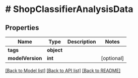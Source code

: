 # # ShopClassifierAnalysisData

## Properties

| Name        | Type          | Description   | Notes         |
|------------ | ------------- | ------------- | ------------- |
| **tags** | **object** |  | |
| **modelVersion** | **int** |  | [optional] |

[[Back to Model list]](../../README.md#models)
[[Back to API list]](../../README.md#api-endpoints)
[[Back to README]](../../README.md)
